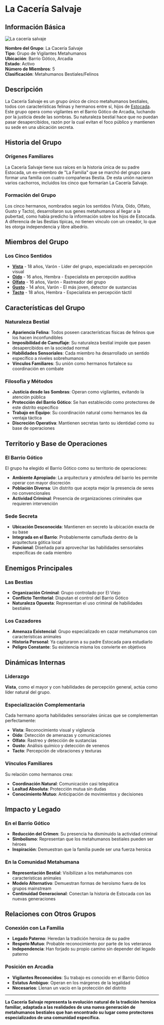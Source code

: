 # La Cacería Salvaje

## Información Básica

<div class="character-photo">
  <img src="{{ site.baseurl }}/assets/img/characters/La caceria salvaje.png" alt="La cacería salvaje" />
</div>


**Nombre del Grupo**: La Cacería Salvaje  
**Tipo**: Grupo de Vigilantes Metahumanos  
**Ubicación**: Barrio Gótico, Arcadia  
**Estado**: Activo  
**Número de Miembros**: 5  
**Clasificación**: Metahumanos Bestiales/Felinos

## Descripción

La Cacería Salvaje es un grupo único de cinco metahumanos bestiales, todos con características felinas y hermanos entre sí, hijos de [Estocada](../characters/details/estocada.md). Este grupo opera como vigilantes en el Barrio Gótico de Arcadia, luchando por la justicia desde las sombras. Su naturaleza bestial hace que no puedan pasar desapercibidos, razón por la cual evitan el foco público y mantienen su sede en una ubicación secreta.

## Historia del Grupo

### Orígenes Familiares
La Cacería Salvaje tiene sus raíces en la historia única de su padre Estocada, un ex-miembro de "La Familia" que se marchó del grupo para formar una familia con cuatro compañeras Bestia. De esta unión nacieron varios cachorros, incluidos los cinco que formarían La Cacería Salvaje.

### Formación del Grupo
Los cinco hermanos, nombrados según los sentidos (Vista, Oído, Olfato, Gusto y Tacto), desarrollaron sus genes metahumanos al llegar a la pubertad, como había predicho la información sobre los hijos de Estocada. A diferencia de las Bestias típicas, no tienen vínculo con un creador, lo que les otorga independencia y libre albedrío.

## Miembros del Grupo

### Los Cinco Sentidos

- **[Vista](../characters/details/vista.md)** - 18 años, Varón - Líder del grupo, especializado en percepción visual
- **[Oído](../characters/details/oido.md)** - 16 años, Hembra - Especialista en percepción auditiva  
- **[Olfato](../characters/details/olfato.md)** - 16 años, Varón - Rastreador del grupo
- **[Gusto](../characters/details/gusto.md)** - 14 años, Varón - El más joven, detector de sustancias
- **[Tacto](../characters/details/tacto.md)** - 18 años, Hembra - Especialista en percepción táctil

## Características del Grupo

### Naturaleza Bestial
- **Apariencia Felina**: Todos poseen características físicas de felinos que los hacen inconfundibles
- **Imposibilidad de Camuflaje**: Su naturaleza bestial impide que pasen desapercibidos en la sociedad normal
- **Habilidades Sensoriales**: Cada miembro ha desarrollado un sentido específico a niveles sobrehumanos
- **Vínculos Familiares**: Su unión como hermanos fortalece su coordinación en combate

### Filosofía y Métodos
- **Justicia desde las Sombras**: Operan como vigilantes, evitando la atención pública
- **Protección del Barrio Gótico**: Se han establecido como protectores de este distrito específico
- **Trabajo en Equipo**: Su coordinación natural como hermanos les da ventaja táctica
- **Discreción Operativa**: Mantienen secretas tanto su identidad como su base de operaciones

## Territorio y Base de Operaciones

### El Barrio Gótico
El grupo ha elegido el Barrio Gótico como su territorio de operaciones:
- **Ambiente Apropiado**: La arquitectura y atmósfera del barrio les permite operar con mayor discreción
- **Población Diversa**: Un distrito que acepta mejor la presencia de seres no convencionales
- **Actividad Criminal**: Presencia de organizaciones criminales que requieren intervención

### Sede Secreta
- **Ubicación Desconocida**: Mantienen en secreto la ubicación exacta de su base
- **Integrada en el Barrio**: Probablemente camuflada dentro de la arquitectura gótica local
- **Funcional**: Diseñada para aprovechar las habilidades sensoriales específicas de cada miembro

## Enemigos Principales

### Las Bestias
- **Organización Criminal**: Grupo controlado por El Viejo
- **Conflicto Territorial**: Disputan el control del Barrio Gótico
- **Naturaleza Opuesta**: Representan el uso criminal de habilidades bestiales

### Los Cazadores
- **Amenaza Existencial**: Grupo especializado en cazar metahumanos con características animales
- **Historia Personal**: Ya capturaron a su padre Estocada para estudiarlo
- **Peligro Constante**: Su existencia misma los convierte en objetivos

## Dinámicas Internas

### Liderazgo
**Vista**, como el mayor y con habilidades de percepción general, actúa como líder natural del grupo.

### Especialización Complementaria
Cada hermano aporta habilidades sensoriales únicas que se complementan perfectamente:
- **Vista**: Reconocimiento visual y vigilancia
- **Oído**: Detección de amenazas y comunicaciones
- **Olfato**: Rastreo y detección de sustancias
- **Gusto**: Análisis químico y detección de venenos
- **Tacto**: Percepción de vibraciones y texturas

### Vínculos Familiares
Su relación como hermanos crea:
- **Coordinación Natural**: Comunicación casi telepática
- **Lealtad Absoluta**: Protección mutua sin dudas
- **Conocimiento Mutuo**: Anticipación de movimientos y decisiones

## Impacto y Legado

### En el Barrio Gótico
- **Reducción del Crimen**: Su presencia ha disminuido la actividad criminal
- **Simbolismo**: Representan que los metahumanos bestiales pueden ser héroes
- **Inspiración**: Demuestran que la familia puede ser una fuerza heroica

### En la Comunidad Metahumana
- **Representación Bestial**: Visibilizan a los metahumanos con características animales
- **Modelo Alternativo**: Demuestran formas de heroísmo fuera de los grupos mainstream
- **Continuidad Generacional**: Conectan la historia de Estocada con las nuevas generaciones

## Relaciones con Otros Grupos

### Conexión con La Familia
- **Legado Paterno**: Heredan la tradición heroica de su padre
- **Respeto Mutuo**: Probable reconocimiento por parte de los veteranos
- **Independencia**: Han forjado su propio camino sin depender del legado paterno

### Posición en Arcadia
- **Vigilantes Reconocidos**: Su trabajo es conocido en el Barrio Gótico
- **Estatus Ambiguo**: Operan en los márgenes de la legalidad
- **Necesarios**: Llenan un vacío en la protección del distrito

---

**La Cacería Salvaje representa la evolución natural de la tradición heroica familiar, adaptada a las realidades de una nueva generación de metahumanos bestiales que han encontrado su lugar como protectores especializados de una comunidad específica.**